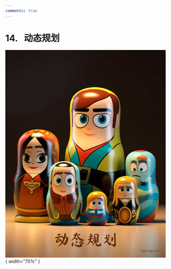 ```yaml
---
comments: true
---
```


# 14. &nbsp; 动态规划

<div class="center-table" markdown>

![动态规划](../assets/covers/chapter_dynamic_programming.jpg){ width="70%" }

</div>
